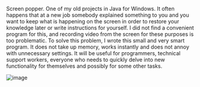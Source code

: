 Screen popper.
One of my old projects in Java for Windows. It often happens that at a new job somebody
explained something to you and you want to keep what is happening on the screen in order 
to restore your knowledge later or write instructions for yourself. I did not find a 
convenient program for this, and recording video from the screen for these purposes 
is too problematic. To solve this problem, I wrote this small and very smart program. 
It does not take up memory, works instantly and does not annoy with unnecessary settings.
It will be useful for programmers, technical support workers, everyone who needs to 
quickly delve into new functionality for themselves and possibly for some other tasks.

![image](https://user-images.githubusercontent.com/17827778/116969386-db6c3e80-acbe-11eb-9551-2bbbdbfe4b67.png)
